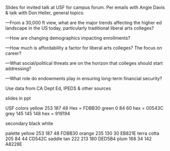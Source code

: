 Slides for invited talk at USF for campus forum. Per emails with Angie Davis & talk with Don Heller, general topics:

—From a 30,000 ft view, what are the major trends affecting the higher ed landscape in the US today, particularly traditional liberal arts colleges?

—How are changing demographics impacting enrollments?

—How much is affordability a factor for liberal arts colleges? The focus on career?

—What social/political threats are on the horizon that colleges should start addressing? 

—What role do endowments play in ensuring long-term financial security?

Use data from CA Dept Ed, IPEDS & other sources

slides in ppt


USF colors
yellow 253 187 48  Hex = FDBB30
green   0 84 60 hex = 00543C
grey 145 145 148 hex = 919194

secondary 
black 
white 

palette 
yellow 253 187 48 FDBB30
orange 235 130 30 EB821E
terra cotta 205 84 44 CD542C
saddle tan 222 213 180 DED5B4
plum 168 34 142 A8228E
